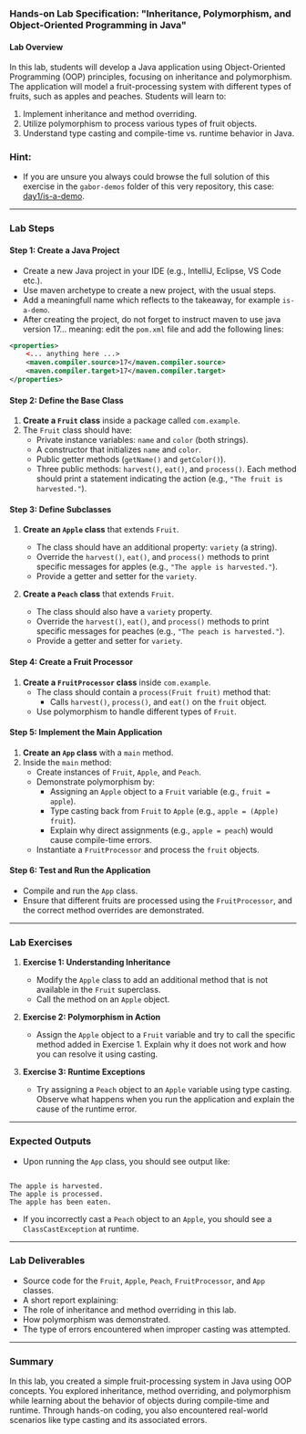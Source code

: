 ### Hands-on Lab Specification: "Inheritance, Polymorphism, and Object-Oriented Programming in Java"

#### Lab Overview

In this lab, students will develop a Java application using Object-Oriented Programming (OOP) principles, focusing on inheritance and polymorphism. The application will model a fruit-processing system with different types of fruits, such as apples and peaches. Students will learn to:

1.  Implement inheritance and method overriding.
2.  Utilize polymorphism to process various types of fruit objects.
3.  Understand type casting and compile-time vs. runtime behavior in Java.

### Hint:

- If you are unsure you always could browse the full solution of this exercise in the `gabor-demos` folder of this very repository, this case: [day1/is-a-demo](../../gabor-demos/is-a-demo).

---

### Lab Steps

#### Step 1: Create a Java Project

- Create a new Java project in your IDE (e.g., IntelliJ, Eclipse, VS Code etc.).
- Use maven archetype to create a new project, with the usual steps.
- Add a meaningfull name which reflects to the takeaway, for example `is-a-demo`.
- After creating the project, do not forget to instruct maven to use java version 17... meaning: edit the `pom.xml` file and add the following lines:

```xml
<properties>
    <... anything here ...>
    <maven.compiler.source>17</maven.compiler.source>
    <maven.compiler.target>17</maven.compiler.target>
</properties>
```

#### Step 2: Define the Base Class

1.  **Create a `Fruit` class** inside a package called `com.example`.
2.  The `Fruit` class should have:
    - Private instance variables: `name` and `color` (both strings).
    - A constructor that initializes `name` and `color`.
    - Public getter methods (`getName()` and `getColor()`).
    - Three public methods: `harvest()`, `eat()`, and `process()`. Each method should print a statement indicating the action (e.g., `"The fruit is harvested."`).

#### Step 3: Define Subclasses

1.  **Create an `Apple` class** that extends `Fruit`.

    - The class should have an additional property: `variety` (a string).
    - Override the `harvest()`, `eat()`, and `process()` methods to print specific messages for apples (e.g., `"The apple is harvested."`).
    - Provide a getter and setter for the `variety`.

2.  **Create a `Peach` class** that extends `Fruit`.

    - The class should also have a `variety` property.
    - Override the `harvest()`, `eat()`, and `process()` methods to print specific messages for peaches (e.g., `"The peach is harvested."`).
    - Provide a getter and setter for `variety`.

#### Step 4: Create a Fruit Processor

1.  **Create a `FruitProcessor` class** inside `com.example`.
    - The class should contain a `process(Fruit fruit)` method that:
      - Calls `harvest()`, `process()`, and `eat()` on the `fruit` object.
    - Use polymorphism to handle different types of `Fruit`.

#### Step 5: Implement the Main Application

1.  **Create an `App` class** with a `main` method.
2.  Inside the `main` method:
    - Create instances of `Fruit`, `Apple`, and `Peach`.
    - Demonstrate polymorphism by:
      - Assigning an `Apple` object to a `Fruit` variable (e.g., `fruit = apple`).
      - Type casting back from `Fruit` to `Apple` (e.g., `apple = (Apple) fruit`).
      - Explain why direct assignments (e.g., `apple = peach`) would cause compile-time errors.
    - Instantiate a `FruitProcessor` and process the `fruit` objects.

#### Step 6: Test and Run the Application

- Compile and run the `App` class.
- Ensure that different fruits are processed using the `FruitProcessor`, and the correct method overrides are demonstrated.

---

### Lab Exercises

1.  **Exercise 1: Understanding Inheritance**

    - Modify the `Apple` class to add an additional method that is not available in the `Fruit` superclass.
    - Call the method on an `Apple` object.

2.  **Exercise 2: Polymorphism in Action**

    - Assign the `Apple` object to a `Fruit` variable and try to call the specific method added in Exercise 1. Explain why it does not work and how you can resolve it using casting.

3.  **Exercise 3: Runtime Exceptions**

    - Try assigning a `Peach` object to an `Apple` variable using type casting. Observe what happens when you run the application and explain the cause of the runtime error.

---

### Expected Outputs

- Upon running the `App` class, you should see output like:

```

The apple is harvested.
The apple is processed.
The apple has been eaten.

```

- If you incorrectly cast a `Peach` object to an `Apple`, you should see a `ClassCastException` at runtime.

---

### Lab Deliverables

- Source code for the `Fruit`, `Apple`, `Peach`, `FruitProcessor`, and `App` classes.
- A short report explaining:
- The role of inheritance and method overriding in this lab.
- How polymorphism was demonstrated.
- The type of errors encountered when improper casting was attempted.

---

### Summary

In this lab, you created a simple fruit-processing system in Java using OOP concepts. You explored inheritance, method overriding, and polymorphism while learning about the behavior of objects during compile-time and runtime. Through hands-on coding, you also encountered real-world scenarios like type casting and its associated errors.

```

```
